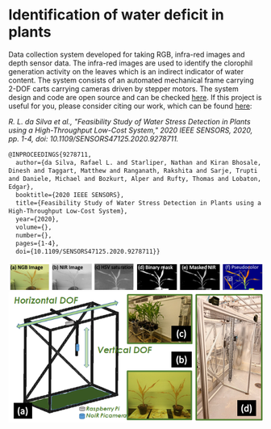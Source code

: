 # Identification of water deficit in plants

Data collection system developed for taking RGB, infra-red images and depth sensor data. The infra-red images are used to identify the clorophil generation activity on the leaves which is an indirect indicator of water content. The system consists of an automated mechanical frame carrying 2-DOF carts carrying  cameras driven by stepper motors. The system design and code are open source and can be checked [here](https://github.com/ARoS-NCSU/PlantPhenotypingPlatform). If this project is useful for you, please consider citing our work, which can be found [here](https://ieeexplore.ieee.org/abstract/document/9278711):

*R. L. da Silva et al., "Feasibility Study of Water Stress Detection in Plants using a High-Throughput Low-Cost System," 2020 IEEE SENSORS, 2020, pp. 1-4, doi: 10.1109/SENSORS47125.2020.9278711.*

```
@INPROCEEDINGS{9278711,
  author={da Silva, Rafael L. and Starliper, Nathan and Kiran Bhosale, Dinesh and Taggart, Matthew and Ranganath, Rakshita and Sarje, Trupti and Daniele, Michael and Bozkurt, Alper and Rufty, Thomas and Lobaton, Edgar},
  booktitle={2020 IEEE SENSORS}, 
  title={Feasibility Study of Water Stress Detection in Plants using a High-Throughput Low-Cost System}, 
  year={2020},
  volume={},
  number={},
  pages={1-4},
  doi={10.1109/SENSORS47125.2020.9278711}}
```
![](https://github.com/rafa-coding-projects/agtech_water_mgmt/blob/main/pics/image_proc.png)
![](https://github.com/rafa-coding-projects/agtech_water_mgmt/blob/main/pics/PDC_full.png)
